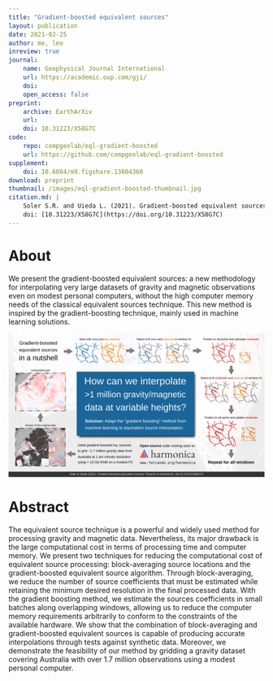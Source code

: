 ```yaml
---
title: "Gradient-boosted equivalent sources"
layout: publication
date: 2021-02-25
author: me, leo
inreview: true
journal:
    name: Geophysical Journal International
    url: https://academic.oup.com/gji/
    doi:
    open_access: false
preprint:
    archive: EarthArXiv
    url:
    doi: 10.31223/X58G7C
code:
    repo: compgeolab/eql-gradient-boosted
    url: https://github.com/compgeolab/eql-gradient-boosted
supplement:
    doi: 10.6084/m9.figshare.13604360
download: preprint
thumbnail: /images/eql-gradient-boosted-thumbnail.jpg
citation.md: |
    Soler S.R. and Uieda L. (2021). Gradient-boosted equivalent sources.
    doi: [10.31223/X58G7C](https://doi.org/10.31223/X58G7C)
---
```


# About

We present the gradient-boosted equivalent sources: a new methodology for
interpolating very large datasets of gravity and magnetic observations even on
modest personal computers, without the high computer memory needs of the
classical equivalent sources technique. This new method is inspired by the
gradient-boosting technique, mainly used in machine learning solutions.

![Visual abstract](/images/eql-gradient-boosted.jpg)

# Abstract

The equivalent source technique is a powerful and widely used method for
processing gravity and magnetic data. Nevertheless, its major drawback is the
large computational cost in terms of processing time and computer memory. We
present two techniques for reducing the computational cost of equivalent source
processing: block-averaging source locations and the gradient-boosted
equivalent source algorithm. Through block-averaging, we reduce the number of
source coefficients that must be estimated while retaining the minimum desired
resolution in the final processed data. With the gradient boosting method, we
estimate the sources coefficients in small batches along overlapping windows,
allowing us to reduce the computer memory requirements arbitrarily to conform
to the constraints of the available hardware. We show that the combination of
block-averaging and gradient-boosted equivalent sources is capable of producing
accurate interpolations through tests against synthetic data. Moreover, we
demonstrate the feasibility of our method by gridding a gravity dataset
covering Australia with over 1.7 million observations using a modest personal
computer.
